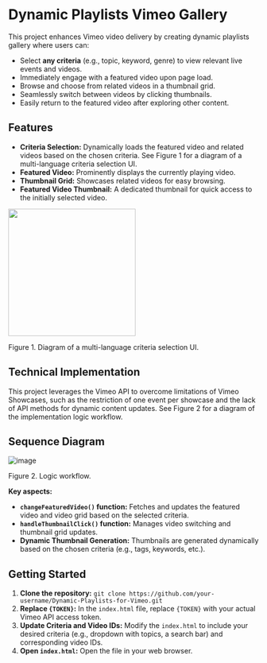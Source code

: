# Dynamic Playlists Vimeo Gallery

This project enhances Vimeo video delivery by creating dynamic playlists gallery where users can:

* Select **any criteria** (e.g., topic, keyword, genre) to view relevant live events and videos.
* Immediately engage with a featured video upon page load.
* Browse and choose from related videos in a thumbnail grid.
* Seamlessly switch between videos by clicking thumbnails.
* Easily return to the featured video after exploring other content.


## Features

* **Criteria Selection:** Dynamically loads the featured video and related videos based on the chosen criteria. See Figure 1 for a diagram of a multi-language criteria selection UI.
* **Featured Video:** Prominently displays the currently playing video.
* **Thumbnail Grid:** Showcases related videos for easy browsing.
* **Featured Video Thumbnail:** A dedicated thumbnail for quick access to the initially selected video.

<img width="256" align="center" src="https://github.com/user-attachments/assets/81d358d3-cba5-4f0c-8293-56dbc60a5122">

<p align="left">Figure 1. Diagram of a multi-language criteria selection UI.</p>

## Technical Implementation

This project leverages the Vimeo API to overcome limitations of Vimeo Showcases, such as the restriction of one event per showcase and the lack of API methods for dynamic content updates. See Figure 2 for a diagram of the implementation logic workflow.

## Sequence Diagram 

![image](https://github.com/user-attachments/assets/26651cb2-38b2-4d3a-8ee9-0c372488a945)
<p align="left">Figure 2. Logic workflow.</p>

**Key aspects:**

* **`changeFeaturedVideo()` function:** Fetches and updates the featured video and video grid based on the selected criteria.
* **`handleThumbnailClick()` function:** Manages video switching and thumbnail grid updates.
* **Dynamic Thumbnail Generation:**  Thumbnails are generated dynamically based on the chosen criteria (e.g., tags, keywords, etc.).

## Getting Started

1. **Clone the repository:** `git clone https://github.com/your-username/Dynamic-Playlists-for-Vimeo.git`
2. **Replace `{TOKEN}`:** In the `index.html` file, replace `{TOKEN}` with your actual Vimeo API access token. 
3. **Update Criteria and Video IDs:** Modify the `index.html` to include your desired criteria (e.g., dropdown with topics, a search bar) and corresponding video IDs.
4. **Open `index.html`:** Open the file in your web browser.
